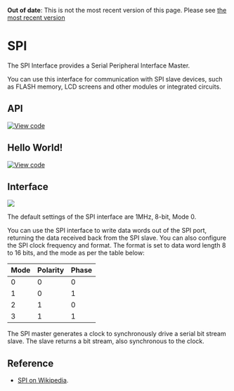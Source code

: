 <span class="warnings">**Out of date**: This is not the most recent version of this page. Please see [the most recent version](https://os.mbed.com/docs/latest/reference/spi.html)</span>
# SPI

The SPI Interface provides a Serial Peripheral Interface Master. 

You can use this interface for communication with SPI slave devices, such as FLASH memory, LCD screens and other modules or integrated circuits.

## API

[![View code](https://www.mbed.com/embed/?type=library)](https://docs.mbed.com/docs/mbed-os-api/en/mbed-os-5.4/api/SPI_8h_source.html) 

## Hello World!

[![View code](https://www.mbed.com/embed/?url=https://developer.mbed.org/teams/mbed_example/code/SPI_HelloWorld/)](https://developer.mbed.org/teams/mbed_example/code/SPI_HelloWorld/file/dd9e7d208cbd/main.cpp) 


## Interface

<span class="images">![](../../images/pin_out.png)</span>
  
The default settings of the SPI interface are 1MHz, 8-bit, Mode 0.

You can use the SPI interface to write data words out of the SPI port, returning the data received back from the SPI slave. You can also configure the SPI clock frequency and format. The format is set to data word length 8 to 16 bits, and the mode as per the table below:

Mode |  Polarity |  Phase  
---|---|---  
0 | 0 | 0  
1 | 0 | 1  
2 | 1 | 0  
3 | 1 | 1  
  
The SPI master generates a clock to synchronously drive a serial bit stream slave. The slave returns a bit stream, also synchronous to the clock. 

## Reference

  * [SPI on Wikipedia](http://en.wikipedia.org/wiki/Serial_Peripheral_Interface_Bus).
